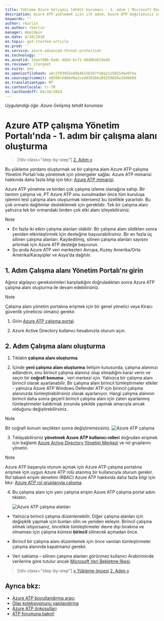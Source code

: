 ```yaml
---
title: Yükleme Azure Gelişmiş tehdit koruması - 1. adım | Microsoft Docs
description: Azure ATP yüklemek için ilk adım, Azure ATP dağıtımınız için bir çalışma alanı oluşturma içerir.
keywords: ''
author: rkarlin
ms.author: rkarlin
manager: mbaldwin
ms.date: 4/10/2018
ms.topic: get-started-article
ms.prod: ''
ms.service: azure-advanced-threat-protection
ms.technology: ''
ms.assetid: 15ee7d0b-9a0c-46b9-bc71-98d0b4619ed0
ms.reviewer: itargoet
ms.suite: ems
ms.openlocfilehash: a4c2f03955eddb4615b347fa8a211501546e6f4a
ms.sourcegitcommit: e0209c6db649a1ced8303bb1692596b9a19db60d
ms.translationtype: MT
ms.contentlocale: tr-TR
ms.lasthandoff: 04/16/2018
---
```

*Uygulandığı öğe: Azure Gelişmiş tehdit koruması*


# <a name="creating-a-workspace-in-the-azure-atp-workspace-management-portal---step-1"></a>Azure ATP çalışma Yönetim Portalı'nda - 1. adım bir çalışma alanı oluşturma

>[!div class="step-by-step"]
[2. Adım »](install-atp-step2.md)

Bu yükleme yordamı oluşturmak ve bir çalışma alanı Azure ATP çalışma Yönetim Portalı'nda yönetmek için yönergeler sağlar. Azure ATP mimarisi hakkında daha fazla bilgi için bkz: [Azure ATP mimarisi](atp-architecture.md).

Azure ATP yönetme ve birden çok çalışma izleme olanağına sahip. Bir tanıtım çalışma ve, PT Azure ATP onu sunulmadan önce tüm kuruluşa işlemini test çalışma alanı oluşturmak isterseniz bu özellikle yararlıdır. Bu çok ormanlı dağıtımlar desteklemek için gereklidir. Tek bir çalışma alanı yalnızca tek bir ormandaki birden çok etki alanı izleyebilirsiniz. 

> [!NOTE]
> - En fazla iki etkin çalışma alanları olabilir. Bir çalışma alanı sildikten sonra yeniden etkinleştirmek için desteğine başvurabilirsiniz. Bir en fazla üç silinen çalışma alanları. Kaydedilmiş, silinen çalışma alanları sayısını artırmak için Azure ATP desteğe başvurun.
> - Şu anda Azure ATP veri merkezleri Avrupa, Kuzey Amerika/Orta Amerika/Karayipler ve Asya'da dağıtılır.

## <a name="step-1-enter-the-workspace-management-portal"></a>1. Adım Çalışma alanı Yönetim Portalı'nı girin

Ağınız algılayıcı gereksinimleri karşıladığını doğruladıktan sonra Azure ATP çalışma alanı oluşturma ile devam edebilirsiniz.

> [!NOTE]
>Çalışma alanı yönetim portalına erişmek için bir genel yönetici veya Kiracı güvenlik yöneticisi olmanız gerekir.


1.  Girin [Azure ATP çalışma portal](https://portal.atp.azure.com).

2.  Azure Active Directory kullanıcı hesabınızla oturum açın.

## <a name="step-2-create-a-workspace"></a>2. Adım Çalışma alanı oluşturma

1. Tıklatın **çalışma alanı oluşturma**.

2. İçinde **yeni çalışma alanı oluşturma** iletişim kutusunda, çalışma alanınızı adlandırın, onu birincil çalışma alanınız olup olmadığını karar verin ve seçin bir **coğrafi konuma** , veri merkezi için. Yalnızca bir çalışma alanı birincil olarak ayarlanabilir. Bir çalışma alanı birincil tümleştirmeler etkiler - yalnızca Azure ATP Windows Defender ATP için birincil çalışma alanınızda tümleştirebilirsiniz olarak ayarlanıyor. Hangi çalışma alanının birincil daha sonra geçerli birincil çalışma alanı için zaten ayarlanmış tümleştirmeler kaldırmak zorunda şekilde yapmak amacıyla ancak olduğunu değiştirebilirsiniz.
 > [!NOTE]
 > Bir coğrafi konum seçtikten sonra değiştiremezsiniz.
    ![Azure ATP çalışma](media/create-workspace.png)

3. Tıklayabilirsiniz **yönetmek Azure ATP kullanıcı rolleri** doğrudan erişmek için bağlantı [Azure Active Directory Yönetim Merkezi](https://docs.microsoft.com/azure/active-directory/active-directory-assign-admin-roles-azure-portal) ve rol gruplarını yönetin.

 > [!NOTE]
 > Azure ATP başarıyla oturum açmak için Azure ATP çalışma portalına erişmek için uygun Azure ATP rolü atanmış bir kullanıcıyla oturum gerekir. Rol tabanlı erişim denetimi (RBAC) Azure ATP hakkında daha fazla bilgi için bkz: [Azure ATP rol gruplarıyla çalışma](atp-role-groups.md).

4. Bu çalışma alanı için yeni çalışma erişim Azure ATP çalışma portal adını tıklatın.

    ![Azure ATP çalışma alanları](media/atp-workspaces.png)

- Yalnızca birincil çalışma düzenlenebilir. Diğer çalışma alanları için değişiklik yapmak için bunları silin ve yeniden ekleyin. Birincil çalışma silmek istiyorsanız, öncelikle tümleştirmeler devre dışı bırakma ve olmaması için çalışma kümesi **birincil** silinecek açmadan önce.
- Birincil bir çalışma alanı düzenlemek için önce varolan tümleştirmeler çalışma alanında kapatmanız gerekir.

- Veri saklama – silinen çalışma alanları görünmez kullanıcı Arabiriminde verilerine göre tutulur ancak [Microsoft Veri Bekletme İlkesi](https://www.microsoft.com/trustcenter/privacy/you-own-your-data).


>[!div class="step-by-step"]
[« Yükleme öncesi](configure-port-mirroring.md)
[2. Adım »](install-atp-step2.md)


## <a name="see-also"></a>Ayrıca bkz:
- [Azure ATP boyutlandırma aracı](http://aka.ms/aatpsizingtool)
- [Olay koleksiyonunu yapılandırma](configure-event-collection.md)
- [Azure ATP önkoşulları](atp-prerequisites.md)
- [ATP forumuna bakın!](https://aka.ms/azureatpcommunity)
